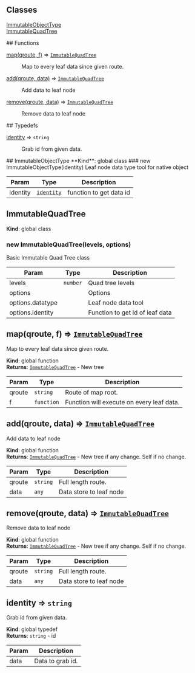 ## Classes
<dl>
<dt><a href="#ImmutableObjectType">ImmutableObjectType</a></dt>
<dd></dd>
<dt><a href="#ImmutableQuadTree">ImmutableQuadTree</a></dt>
<dd></dd>
</dl>
## Functions
<dl>
<dt><a href="#map">map(qroute, f)</a> ⇒ <code><a href="#ImmutableQuadTree">ImmutableQuadTree</a></code></dt>
<dd><p>Map to every leaf data since given route.</p>
</dd>
<dt><a href="#add">add(qroute, data)</a> ⇒ <code><a href="#ImmutableQuadTree">ImmutableQuadTree</a></code></dt>
<dd><p>Add data to leaf node</p>
</dd>
<dt><a href="#remove">remove(qroute, data)</a> ⇒ <code><a href="#ImmutableQuadTree">ImmutableQuadTree</a></code></dt>
<dd><p>Remove data to leaf node</p>
</dd>
</dl>
## Typedefs
<dl>
<dt><a href="#identity">identity</a> ⇒ <code>string</code></dt>
<dd><p>Grab id from given data.</p>
</dd>
</dl>
<a name="ImmutableObjectType"></a>
## ImmutableObjectType
**Kind**: global class  
<a name="new_ImmutableObjectType_new"></a>
### new ImmutableObjectType(identity)
Leaf node data type tool for native object


| Param | Type | Description |
| --- | --- | --- |
| identity | <code>[identity](#identity)</code> | function to get data id |

<a name="ImmutableQuadTree"></a>
## ImmutableQuadTree
**Kind**: global class  
<a name="new_ImmutableQuadTree_new"></a>
### new ImmutableQuadTree(levels, options)
Basic Immutable Quad Tree class


| Param | Type | Description |
| --- | --- | --- |
| levels | <code>number</code> | Quad tree levels |
| options |  | Options |
| options.datatype |  | Leaf node data tool |
| options.identity |  | Function to get id of leaf data |

<a name="map"></a>
## map(qroute, f) ⇒ <code>[ImmutableQuadTree](#ImmutableQuadTree)</code>
Map to every leaf data since given route.

**Kind**: global function  
**Returns**: <code>[ImmutableQuadTree](#ImmutableQuadTree)</code> - New tree  

| Param | Type | Description |
| --- | --- | --- |
| qroute | <code>string</code> | Route of map root. |
| f | <code>function</code> | Function will execute on every leaf data. |

<a name="add"></a>
## add(qroute, data) ⇒ <code>[ImmutableQuadTree](#ImmutableQuadTree)</code>
Add data to leaf node

**Kind**: global function  
**Returns**: <code>[ImmutableQuadTree](#ImmutableQuadTree)</code> - New tree if any change. Self if no change.  

| Param | Type | Description |
| --- | --- | --- |
| qroute | <code>string</code> | Full length route. |
| data | <code>any</code> | Data store to leaf node |

<a name="remove"></a>
## remove(qroute, data) ⇒ <code>[ImmutableQuadTree](#ImmutableQuadTree)</code>
Remove data to leaf node

**Kind**: global function  
**Returns**: <code>[ImmutableQuadTree](#ImmutableQuadTree)</code> - New tree if any change. Self if no change.  

| Param | Type | Description |
| --- | --- | --- |
| qroute | <code>string</code> | Full length route. |
| data | <code>any</code> | Data store to leaf node |

<a name="identity"></a>
## identity ⇒ <code>string</code>
Grab id from given data.

**Kind**: global typedef  
**Returns**: <code>string</code> - id  

| Param | Description |
| --- | --- |
| data | Data to grab id. |


